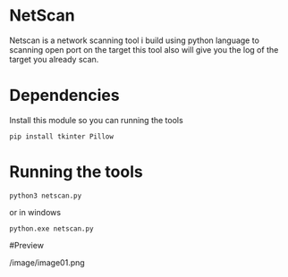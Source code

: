 # NetScan
Netscan is a network scanning tool i build using python language to scanning open port on the target
this tool also will give you the log of the target you already scan.
# Dependencies
Install this module so you can running the tools
```
pip install tkinter Pillow
```
# Running the tools
```
python3 netscan.py
```
or in windows
```
python.exe netscan.py
```
#Preview

/image/image01.png


